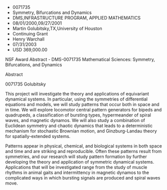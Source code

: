
* 0071735
* Symmetry, Bifurcations and Dynamics
* DMS,INFRASTRUCTURE PROGRAM, APPLIED MATHEMATICS
* 08/01/2000,09/27/2001
* Martin Golubitsky,TX,University of Houston
* Continuing Grant
* Henry Warchall
* 07/31/2003
* USD 369,000.00

NSF Award Abstract - DMS-0071735 Mathematical Sciences: Symmetry, Bifurcations,
and Dynamics

Abstract

0071735 Golubitsky

This project will investigate the theory and applications of equivariant
dynamical systems. In particular, using the symmetries of differential equations
and models, we will study patterns that occur both in space and in time. We will
explore locomotor central pattern generators for bipeds and quadrupeds, a
classification of bursting types, hypermeander of spiral waves, and magnetic
dynamos. We will also study a combination of Euclidean symmetry and chaotic
dynamics that leads to a deterministic mechanism for stochastic Brownian motion,
and Ginzburg-Landau theory for spatially-extended systems.

Patterns appear in physical, chemical, and biological systems in both space and
time and are striking and reproducible. Often these patterns result from
symmetries, and our research will study pattern formation by further developing
the theory and application of symmetric dynamical systems. Applications that
will be investigated range from the study of muscle rhythms in animal gaits and
intermittency in magnetic dynamos to the complicated ways in which bursting
signals are produced and spiral waves move.

